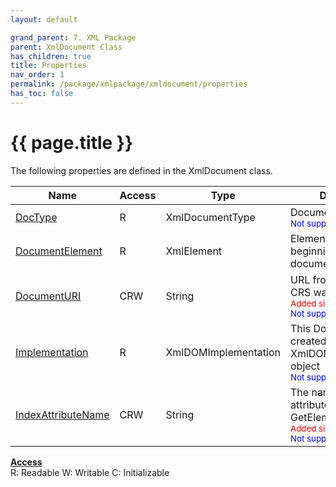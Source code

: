 ```yaml
---
layout: default

grand_parent: 7. XML Package
parent: XmlDocument Class
has_children: true
title: Properties
nav_order: 1
permalink: /package/xmlpackage/xmldocument/properties
has_toc: false
---
```

# {{ page.title }}

The following properties are defined in the XmlDocument class.

|Name       | Access | Type   | Description |
|----------	|--------|--------|-------------|
| [DocType](/package/xmlpackage/xmldocument/properties/doctype) | R | XmlDocumentType |DocumentType node<br><small><span style="color:blue">Not supported in Mobile, AI</span></small>|
| [DocumentElement](/package/xmlpackage/xmldocument/properties/documentelement) | R | XmlElement |Element node at the beginning of the document|
| [DocumentURI](/package/xmlpackage/xmldocument/properties/documenturi) | CRW | String |URL from which the CRS was obtained<br><small><span style="color:red">Added since Ver.4.0.0</span></small><br><small><span style="color:blue">Not supported in Mobile, AI</span></small>|
| [Implementation](/package/xmlpackage/xmldocument/properties/implementation) | R | XmlDOMImplementation |This Document node is created<br>XmlDOMImplementation object<br><small><span style="color:blue">Not supported in Mobile, AI</span></small>|
| [IndexAttributeName](/package/xmlpackage/xmldocument/properties/indexattributename) | CRW | String |The name of the ID attribute used in the GetElementById method<br><small><span style="color:red">Added since Ver.4.0.0</span></small><br><small><span style="color:blue">Not supported in Mobile, AI</span></small>|

<u><b>Access</b></u><br>
R: Readable
W: Writable
C: Initializable